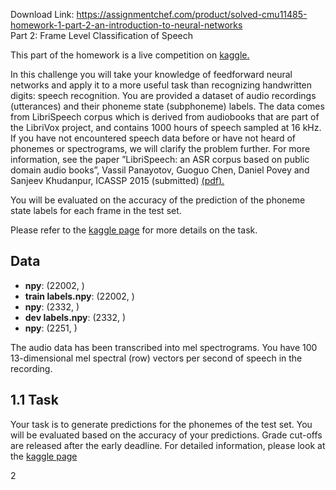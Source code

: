 Download Link: https://assignmentchef.com/product/solved-cmu11485-homework-1-part-2-an-introduction-to-neural-networks
<br>
Part 2: Frame Level Classification of Speech

This part of the homework is a live competition on <a href="https://www.kaggle.com/c/11-785-fall-20-homework-1-part-2">kaggle</a><a href="https://www.kaggle.com/c/11-785-fall-20-homework-1-part-2">.</a>

In this challenge you will take your knowledge of feedforward neural networks and apply it to a more useful task than recognizing handwritten digits: speech recognition. You are provided a dataset of audio recordings (utterances) and their phoneme state (subphoneme) labels. The data comes from LibriSpeech corpus which is derived from audiobooks that are part of the LibriVox project, and contains 1000 hours of speech sampled at 16 kHz. If you have not encountered speech data before or have not heard of phonemes or spectrograms, we will clarify the problem further. For more information, see the paper ”LibriSpeech: an ASR corpus based on public domain audio books”, Vassil Panayotov, Guoguo Chen, Daniel Povey and Sanjeev Khudanpur, ICASSP 2015 (submitted) <a href="http://www.danielpovey.com/files/2015_icassp_librispeech.pdf">(pdf</a><a href="http://www.danielpovey.com/files/2015_icassp_librispeech.pdf">).</a>

You will be evaluated on the accuracy of the prediction of the phoneme state labels for each frame in the test set.

Please refer to the <a href="https://www.kaggle.com/c/11-785-fall-20-homework-1-part-2">kaggle page</a> for more details on the task.

<h2>Data</h2>

<ul>

 <li><strong>npy</strong>: (22002, )</li>

 <li><strong>train labels.npy</strong>: (22002, )</li>

 <li><strong>npy</strong>: (2332, )</li>

 <li><strong>dev labels.npy</strong>: (2332, )</li>

 <li><strong>npy</strong>: (2251, )</li>

</ul>

The audio data has been transcribed into mel spectrograms. You have 100 13-dimensional mel spectral (row) vectors per second of speech in the recording.

<h2>1.1         Task</h2>

Your task is to generate predictions for the phonemes of the test set. You will be evaluated based on the accuracy of your predictions. Grade cut-offs are released after the early deadline. For detailed information, please look at the <a href="https://www.kaggle.com/c/11-785-fall-20-homework-1-part-2">kaggle page</a>

2